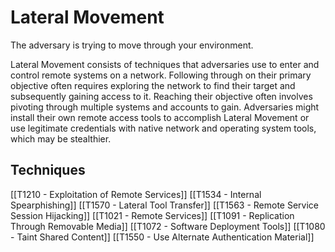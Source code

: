 # Lateral Movement

The adversary is trying to move through your environment.

Lateral Movement consists of techniques that adversaries use to enter and control remote systems on a network. Following through on their primary objective often requires exploring the network to find their target and subsequently gaining access to it. Reaching their objective often involves pivoting through multiple systems and accounts to gain. Adversaries might install their own remote access tools to accomplish Lateral Movement or use legitimate credentials with native network and operating system tools, which may be stealthier.

## Techniques

[[T1210 - Exploitation of Remote Services]]
[[T1534 - Internal Spearphishing]]
[[T1570 - Lateral Tool Transfer]]
[[T1563 - Remote Service Session Hijacking]]
[[T1021 - Remote Services]]
[[T1091 - Replication Through Removable Media]]
[[T1072 - Software Deployment Tools]]
[[T1080 - Taint Shared Content]]
[[T1550 - Use Alternate Authentication Material]]